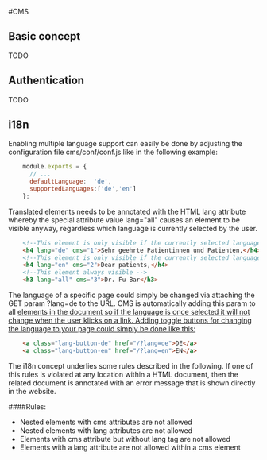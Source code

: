 #CMS

## Basic concept
 TODO

## Authentication
  TODO

## i18n


Enabling multiple language support can easily be done by adjusting the configuration file cms/conf/conf.js like in the following example:

```javascript
    module.exports = {
      // ...
      defaultLanguage:  'de',
      supportedLanguages:['de','en']
    };
```

Translated elements needs to be annotated with the HTML lang attribute whereby the special attribute value lang="all" causes an element to be visible anyway, regardless which language is currently selected by the user.  

```html
    <!--This element is only visible if the currently selected language is de -->
    <h4 lang="de" cms="1">Sehr geehrte Patientinnen und Patienten,</h4>
    <!--This element is only visible if the currently selected language is en -->
    <h4 lang="en" cms="2">Dear patients,</h4>
    <!--This element always visible -->
    <h3 lang="all" cms="3">Dr. Fu Bar</h3>
```

The language of a specific page could simply be changed via attaching the GET param ?lang=de to the URL. CMS is automatically adding this param to all <a href=""> elements in the document so if the language is once selected it will not change when the user klicks on a link. Adding toggle buttons for changing the language to your page could simply be done like this:

```html
    <a class="lang-button-de" href="/?lang=de">DE</a>
    <a class="lang-button-en" href="/?lang=en">EN</a>
```

The i18n concept underlies some rules described in the following. If one of this rules is violated at any location within a HTML document, then the related document is annotated with an error message that is shown directly in the website.

####Rules:
* Nested elements with cms attributes are not allowed
* Nested elements with lang attributes are not allowed
* Elements with cms attribute but without lang tag are not allowed
* Elements with a lang attribute are not allowed within a cms element
